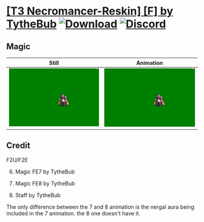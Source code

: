 # [\[T3 Necromancer-Reskin\] \[F\] by TytheBub](./) [![Download](https://img.shields.io/badge/Download--red?style=social&logo=github)](https://minhaskamal.github.io/DownGit/#/home?url=https://github.com/Klokinator/FE-Repo/tree/main/Battle%20Animations%2FMagi%20-%20Dark-Type%2F%5BT3%20Necromancer-Reskin%5D%20%5BF%5D%20by%20TytheBub%2F6.%20Magic%20(FE8)) [![Discord](https://img.shields.io/badge/Discord--blue?style=social&logo=discord)](https://discord.gg/C7VNGnyTPA)

## Magic

| Still | Animation |
| :---: | :-------: |
| ![Magic still](./Magic_000.png) | ![Magic](./Magic.gif) |

## Credit

F2U/F2E

6. Magic FE7 by TytheBub

6. Magic FE8 by TytheBub

7. Staff by TytheBub

The only difference between the 7 and 8 animation is the nergal aura being included in the 7 animation. the 8 one doesn't have it.
